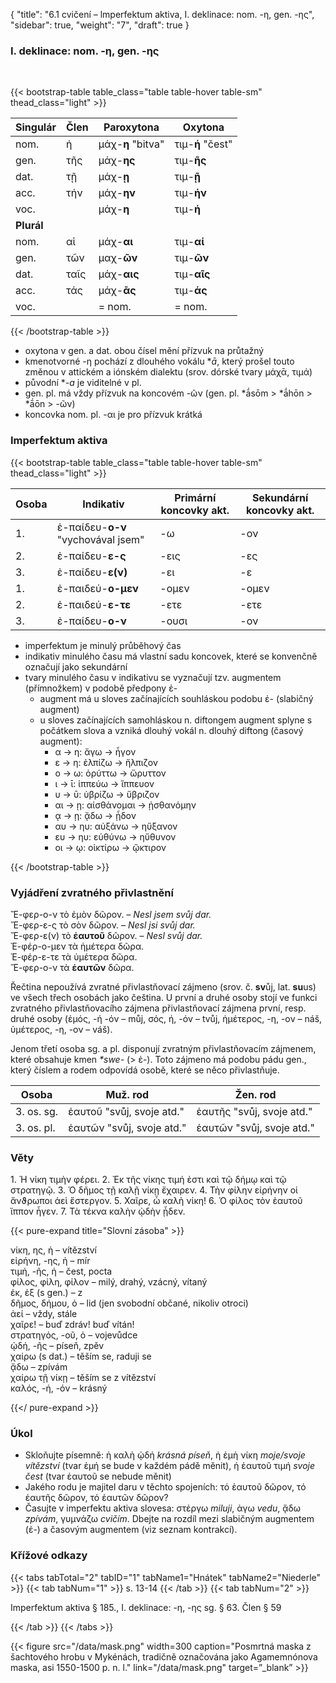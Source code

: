 {
"title": "6.1 cvičení – lmperfektum aktiva, I. deklinace: nom. -η, gen. -ης",
    "sidebar": true,
    "weight": "7",
"draft": true
}

### I. deklinace: nom. -η, gen. -ης

</br>

{{< bootstrap-table table_class="table table-hover table-sm" thead_class="light" >}}

| Singulár   | Člen | Paroxytona        | Oxytona          |
| ---------- | ---- | ----------------- | ---------------- |
| nom.       | ἡ    | μάχ-__η__ "bitva" | τιμ-**ή** "čest" |
| gen.       | τῆς  | μάχ-**ης**        | τιμ-**ῆς**       |
| dat.       | τῇ   | μάχ-__ῃ__         | τιμ-**ῇ**        |
| acc.       | τήν  | μάχ-__ην__        | τιμ-**ήν**       |
| voc.       |      | μάχ-__η__         | τιμ-**ή**        |
| **Plurál** |      |                   |                  |
| nom.       | αἱ   | μάχ-**αι**        | τιμ-**αί**       |
| gen.       | τῶν  | μαχ-**ῶν**        | τιμ-**ῶν**       |
| dat.       | ταῖς | μάχ-**αις**       | τιμ-**αῖς**      |
| acc.       | τάς  | μάχ-**ᾱς**        | τιμ-**άς**       |
| voc.       |      | = nom.            | = nom.           |

{{< /bootstrap-table >}}

- oxytona v gen. a dat. obou čísel mění přízvuk na průtažný 
- kmenotvorné -η pochází z dlouhého vokálu **ā*, který prošel touto změnou v attickém a iónském dialektu (srov. dórské tvary μάχᾱ, τιμά)
- původní **-a* je viditelné v pl. 
- gen. pl. má vždy přízvuk na koncovém -ῶν (gen. pl. *ā́sōm > *ā́hōn > *ā́ōn > -ῶν)
- koncovka nom. pl. -αι je pro přízvuk krátká 

### Imperfektum aktiva

{{< bootstrap-table table_class="table table-hover table-sm" thead_class="light" >}}

| Osoba | Ιndikativ                          | Primární koncovky akt. | Sekundární koncovky akt. |
| ----- | ---------------------------------- | ---------------------- | ------------------------ |
| 1.    | ἐ-παίδευ-**ο-ν** "vychovával jsem" | -ω                     | -ον                      |
| 2.    | ἐ-παίδευ-**ε-ς**                   | -εις                   | -ες                      |
| 3.    | ἐ-παίδευ-**ε(ν)**                  | -ει                    | -ε                       |
| 1.    | ἐ-παιδεύ-**ο-μεν**                 | -ομεν                  | -ομεν                    |
| 2.    | ἐ-παιδεύ-**ε-τε**                  | -ετε                   | -ετε                     |
| 3.    | ἐ-παίδευ-**ο-ν**                   | -ουσι                  | -ον                      |

- imperfektum je minulý průběhový čas
- indikativ minulého času má vlastní sadu koncovek, které se konvenčně označují jako sekundární 
- tvary minulého času v indikativu se vyznačují tzv. augmentem (přímnožkem) v podobě předpony ἐ- 
  - augment má u sloves začínajících souhláskou podobu ἐ- (slabičný augment)
  - u sloves začínajících samohláskou n. diftongem augment splyne s počátkem slova a vzniká dlouhý vokál n. dlouhý diftong (časový augment): 
    - α → η: ἄγω → ἦγον 
    - ε → η: ἐλπίζω → ἤλπιζον
    - ο → ω: ὀρύττω → ὤρυττον
    - ι → ῑ: ἱππεύω → ἵππευον
    - υ → ῡ: ὑβρίζω → ὕβριζον
    - αι → ῃ: αἰσθάνομαι → ᾐσθανόμην
    - ᾳ → ῃ: ᾄδω → ᾖδον
    - αυ → ηυ: αὐξάνω → ηὔξανον
    - ευ → ηυ: εὐθύνω → ηὔθυνον
    - οι → ῳ: οἰκτίρω → ᾤκτιρον

{{< /bootstrap-table >}}

### Vyjádření zvratného přivlastnění

Ἔ-φερ-ο-ν τὸ ἐμὸν δῶρον. – _Nesl jsem svůj dar._  
Ἔ-φερ-ε-ς τὸ σὸν δῶρον. – _Nesl jsi svůj dar._  
Ἔ-φερ-ε(ν) τὸ **ἑαυτοῦ** δῶρον. – _Nesl svůj dar._   
Ἐ-φέρ-ο-μεν τὰ ἡμέτερα δῶρα.  
Ἐ-φέρ-ε-τε τὰ ὑμέτερα δῶρα.  
Ἔ-φερ-ο-ν τὰ **ἑαυτῶν** δῶρα.  

Řečtina nepoužívá zvratné přivlastňovací zájmeno (srov. č. **sv**ůj, lat. **su**us) ve všech třech osobách jako čeština. U první a druhé osoby stojí ve funkci zvratného přivlastňovacího zájmena přivlastňovací zájmena první, resp. druhé osoby (ἐμός, -ή  -όν – můj, σός, ή, -όν – tvůj, ἡμέτερος, -η, -ον – náš, ὑμέτερος, -η, -ον – váš).   

Jenom třetí osoba sg. a pl. disponují zvratným přivlastňovacím zájmenem, které obsahuje kmen _*swe-_ (> ἑ-). Toto zájmeno má podobu pádu gen., který číslem a rodem odpovídá osobě, které se něco přivlastňuje. 

| Osoba      | Muž. rod                  | Žen. rod                  |
| ---------- | ------------------------- | ------------------------- |
| 3. os. sg. | ἑαυτοῦ "svůj, svoje atd." | ἑαυτῆς "svůj, svoje atd." |
| 3. os. pl. | ἑαυτῶν "svůj, svoje atd." | ἑαυτῶν "svůj, svoje atd." |

### Věty

1\. Ἡ νίκη τιμὴν φέρει. 2. Ἐκ τῆς νίκης τιμή ἐστι καὶ τῷ δήμῳ καὶ τῷ στρατηγῷ. 3. Ὁ δῆμος τῇ καλῇ νίκῃ ἔχαιρεν. 4. Τὴν φίλην εἰρήνην οἱ ἄνϑρωποι ἀεὶ ἔστεργον. 5. Χαῖρε, ὦ καλὴ νίκη! 6. Ὁ φίλος τὸν
ἑαυτοῦ ἵππον ἦγεν. 7. Τὰ τέκνα καλὴν ᾠδὴν ᾖδεν.

{{< pure-expand title="Slovní zásoba" >}}     

νίκη, ης, ἡ – vítězství   
εἰρήνη, -ης, ἡ – mír  
τιμή, -ῆς, ἡ – čest, pocta   
φίλος, φίλη, φίλον – milý, drahý, vzácný, vítaný   
ἐκ, ἐξ (s gen.) – z   
δῆμος, δήμου, ὁ – lid (jen svobodní občané, nikoliv otroci)  
ἀεί – vždy, stále  
χαῖρε! – buď zdráv! buď vítán!  
στρατηγός, -οῦ, ὁ – vojevůdce   
ᾠδή, -ῆς – píseň, zpěv  
χαίρω (s dat.) – těším se, raduji se   
ᾄδω – zpívám  
χαίρω τῇ νίκῃ – těším se z vítězství   
καλός, -ή, -όν – krásný

{{</ pure-expand >}}

### Úkol

- Skloňujte písemně: ἡ καλὴ ᾠδή _krásná píseň_, ἡ ἐμὴ νίκη _moje/svoje vítězství_ (tvar ἐμή se bude v každém pádě měnit),  ἡ ἑαυτοῦ τιμή _svoje čest_ (tvar ἑαυτοῦ se nebude měnit)
- Jakého rodu je majitel daru v těchto spojeních: τό ἑαυτοῦ δῶρον, τό ἑαυτῆς δῶρον, τό ἑαυτῶν δῶρον? 
- Časujte v imperfektu aktiva slovesa: στέργω _miluji_, ἀγω _vedu_, ᾄδω _zpívám_, γυμνάζω _cvičím_. Dbejte na rozdíl mezi slabičným augmentem (ἐ-) a časovým augmentem (viz seznam kontrakcí). 

### Křížové odkazy

{{< tabs tabTotal="2" tabID="1" tabName1="Hnátek" tabName2="Niederle" >}}
{{< tab tabNum="1" >}}
s. 13-14
{{< /tab >}}
{{< tab tabNum="2" >}}

Imperfektum aktiva § 185., I. deklinace: -η, -ης sg. § 63. Člen § 59

{{< /tab >}}
{{< /tabs >}}

{{< figure src="/data/mask.png" width=300 caption="Posmrtná maska z šachtového hrobu v Mykénách, tradičně označována jako Agamemnónova maska, asi 1550-1500 p. n. l." link="/data/mask.png" target=”_blank” >}}
